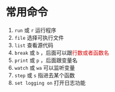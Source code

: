# 常用命令

1. `run` 或 `r` 运行程序
2. `file` 选择可执行文件
3. `list` 查看源代码
4. `break` 或 `b` ，后面可以跟<font color = dark red>行数或者函数名</font>
5. `print` 或 `p` ，后面跟变量名
6. `watch` 或 `wa` 可以监听变量
7. `step` 或 `s` 指进去某个函数
8. `set logging on` 打开日志功能